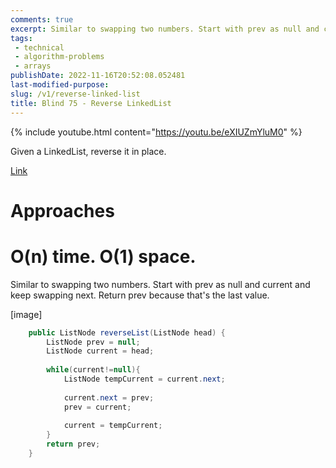 ```yaml
---
comments: true
excerpt: Similar to swapping two numbers. Start with prev as null and current and keep swapping next. Return prev because that's the last value.
tags:
 - technical
 - algorithm-problems
 - arrays
publishDate: 2022-11-16T20:52:08.052481
last-modified-purpose:
slug: /v1/reverse-linked-list
title: Blind 75 - Reverse LinkedList
---
```


{% include youtube.html content="https://youtu.be/eXIUZmYluM0" %}

Given a LinkedList, reverse it in place.

[Link](https://leetcode.com/problems/reverse-linked-list/)

# Approaches

# O(n) time. O(1) space.

Similar to swapping two numbers. Start with prev as null and current and keep swapping next. Return prev because that's the last value.

[image]

```java
    public ListNode reverseList(ListNode head) {
        ListNode prev = null;
        ListNode current = head;
        
        while(current!=null){
            ListNode tempCurrent = current.next;
            
            current.next = prev;
            prev = current;
            
            current = tempCurrent;
        }
        return prev;        
    }
```